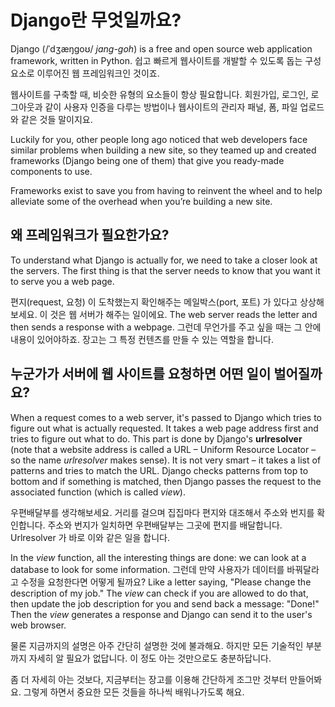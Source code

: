 # Django란 무엇일까요?

Django (/ˈdʒæŋɡoʊ/ *jang-goh*) is a free and open source web application framework, written in Python. 쉽고 빠르게 웹사이트를 개발할 수 있도록 돕는 구성요소로 이루어진 웹 프레임워크인 것이죠.

웹사이트를 구축할 때, 비슷한 유형의 요소들이 항상 필요합니다. 회원가입, 로그인, 로그아웃과 같이 사용자 인증을 다루는 방법이나 웹사이트의 관리자 패널, 폼, 파일 업로드와 같은 것들 말이지요.

Luckily for you, other people long ago noticed that web developers face similar problems when building a new site, so they teamed up and created frameworks (Django being one of them) that give you ready-made components to use.

Frameworks exist to save you from having to reinvent the wheel and to help alleviate some of the overhead when you’re building a new site.

## 왜 프레임워크가 필요한가요?

To understand what Django is actually for, we need to take a closer look at the servers. The first thing is that the server needs to know that you want it to serve you a web page.

편지(request, 요청) 이 도착했는지 확인해주는 메일박스(port, 포트) 가 있다고 상상해보세요. 이 것은 웹 서버가 해주는 일이에요. The web server reads the letter and then sends a response with a webpage. 그런데 무언가를 주고 싶을 때는 그 안에 내용이 있어야하죠. 장고는 그 특정 컨텐츠를 만들 수 있는 역할을 합니다.

## 누군가가 서버에 웹 사이트를 요청하면 어떤 일이 벌어질까요?

When a request comes to a web server, it's passed to Django which tries to figure out what is actually requested. It takes a web page address first and tries to figure out what to do. This part is done by Django's **urlresolver** (note that a website address is called a URL – Uniform Resource Locator – so the name *urlresolver* makes sense). It is not very smart – it takes a list of patterns and tries to match the URL. Django checks patterns from top to bottom and if something is matched, then Django passes the request to the associated function (which is called *view*).

우편배달부를 생각해보세요. 거리를 걸으며 집집마다 편지와 대조해서 주소와 번지를 확인합니다. 주소와 번지가 일치하면 우편배달부는 그곳에 편지를 배달합니다. Urlresolver 가 바로 이와 같은 일을 합니다.

In the *view* function, all the interesting things are done: we can look at a database to look for some information. 그런데 만약 사용자가 데이터를 바꿔달라고 수정을 요청한다면 어떻게 될까요? Like a letter saying, "Please change the description of my job." The *view* can check if you are allowed to do that, then update the job description for you and send back a message: "Done!" Then the *view* generates a response and Django can send it to the user's web browser.

물론 지금까지의 설명은 아주 간단히 설명한 것에 불과해요. 하지만 모든 기술적인 부분까지 자세히 알 필요가 없답니다. 이 정도 아는 것만으로도 충분하답니다.

좀 더 자세히 아는 것보다, 지금부터는 장고를 이용해 간단하게 조그만 것부터 만들어봐요. 그렇게 하면서 중요한 모든 것들을 하나씩 배워나가도록 해요.